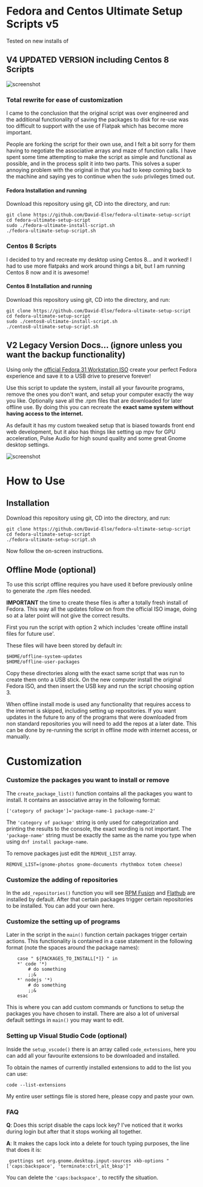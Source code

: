 # Fedora and Centos Ultimate Setup Scripts v5

Tested on new installs of

## V4 UPDATED VERSION including Centos 8 Scripts

![screenshot](https://github.com/David-Else/fedora-ultimate-setup-script/blob/master/install-script-v3.png)

### Total rewrite for ease of customization

I came to the conclusion that the original script was over engineered and the additional functionality of saving the packages to disk for re-use was too difficult to support with the use of Flatpak which has become more important.

People are forking the script for their own use, and I felt a bit sorry for them having to negotiate the associative arrays and maze of function calls. I have spent some time attempting to make the script as simple and functional as possible, and in the process split it into two parts. This solves a super annoying problem with the original in that you had to keep coming back to the machine and saying yes to continue when the `sudo` privileges timed out.

#### Fedora Installation and running

Download this repository using git, CD into the directory, and run:

```
git clone https://github.com/David-Else/fedora-ultimate-setup-script
cd fedora-ultimate-setup-script
sudo ./fedora-ultimate-install-script.sh
./fedora-ultimate-setup-script.sh
```

### Centos 8 Scripts

I decided to try and recreate my desktop using Centos 8... and it worked! I had to use more flatpaks and work around things a bit, but I am running Centos 8 now and it is awesome!

#### Centos 8 Installation and running

Download this repository using git, CD into the directory, and run:

```
git clone https://github.com/David-Else/fedora-ultimate-setup-script
cd fedora-ultimate-setup-script
sudo ./centos8-ultimate-install-script.sh
./centos8-ultimate-setup-script.sh
```

## V2 Legacy Version Docs... (ignore unless you want the backup functionality)

Using only the [official Fedora 31 Workstation ISO](https://getfedora.org) create your perfect Fedora experience and save it to a USB drive to preserve forever!

Use this script to update the system, install all your favourite programs, remove the ones you don't want, and setup your computer exactly the way you like. Optionally save all the .rpm files that are downloaded for later offline use. By doing this you can recreate the **exact same system without having access to the internet.**

As default it has my custom tweaked setup that is biased towards front end web development, but it also has things like setting up mpv for GPU acceleration, Pulse Audio for high sound quality and some great Gnome desktop settings.

![screenshot](https://github.com/David-Else/fedora-ultimate-setup-script/blob/master/script-screenshot.png)

# How to Use

## Installation

Download this repository using git, CD into the directory, and run:

```
git clone https://github.com/David-Else/fedora-ultimate-setup-script
cd fedora-ultimate-setup-script
./fedora-ultimate-setup-script.sh
```

Now follow the on-screen instructions.

## Offline Mode (optional)

To use this script offline requires you have used it before previously online to generate the .rpm files needed.

**IMPORTANT** the time to create these files is after a totally fresh install of Fedora. This way all the updates follow on from the official ISO image, doing so at a later point will not give the correct results.

First you run the script with option 2 which includes 'create offline install files for future use'.

These files will have been stored by default in:

```
$HOME/offline-system-updates
$HOME/offline-user-packages
```

Copy these directories along with the exact same script that was run to create them onto a USB stick. On the new computer install the original Fedora ISO, and then insert the USB key and run the script choosing option 3.

When offline install mode is used any functionality that requires access to the internet is skipped, including setting up repositories. If you want updates in the future to any of the programs that were downloaded from non standard repositories you will need to add the repos at a later date. This can be done by re-running the script in offline mode with internet access, or manually.

# Customization

### Customize the packages you want to install or remove

The `create_package_list()` function contains all the packages you want to install. It contains an associative array in the following format:

```
['category of package']='package-name-1 package-name-2'
```

The `'category of package'` string is only used for categorization and printing the results to the console, the exact wording is not important. The `'package-name'` string must be exactly the same as the name you type when using `dnf install package-name`.

To remove packages just edit the `REMOVE_LIST` array.

```
REMOVE_LIST=(gnome-photos gnome-documents rhythmbox totem cheese)
```

### Customize the adding of repositories

In the `add_repositories()` function you will see [RPM Fusion](https://rpmfusion.org/) and [Flathub](https://flathub.org/home) are installed by default. After that certain packages trigger certain repositories to be installed. You can add your own here.

### Customize the setting up of programs

Later in the script in the `main()` function certain packages trigger certain actions. This functionality is contained in a case statement in the following format (note the spaces around the package names):

```
    case " ${PACKAGES_TO_INSTALL[*]} " in
    *' code '*)
        # do something
        ;;&
    *' nodejs '*)
        # do something
        ;;&
    esac
```

This is where you can add custom commands or functions to setup the packages you have chosen to install. There are also a lot of universal default settings in `main()` you may want to edit.

### Setting up Visual Studio Code (optional)

Inside the `setup_vscode()` there is an array called `code_extensions`, here you can add all your favourite extensions to be downloaded and installed.

To obtain the names of currently installed extensions to add to the list you can use:

```
code --list-extensions
```

My entire user settings file is stored here, please copy and paste your own.

### FAQ

**Q**: Does this script disable the caps lock key? I've noticed that it works during login but after that it stops working all together.

**A**: It makes the caps lock into a delete for touch typing purposes, the line that does it is:

```
 gsettings set org.gnome.desktop.input-sources xkb-options "['caps:backspace', 'terminate:ctrl_alt_bksp']"
```

You can delete the `'caps:backspace',` to rectify the situation.
